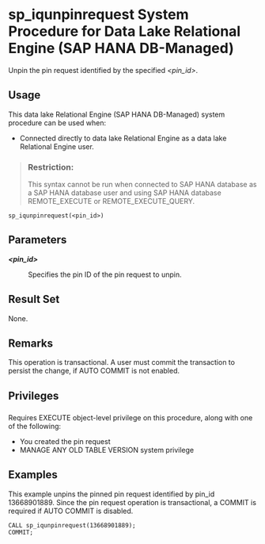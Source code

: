 <!-- loio20df7deea32f435391aa22218adb95e4 -->

# sp\_iqunpinrequest System Procedure for Data Lake Relational Engine \(SAP HANA DB-Managed\)

Unpin the pin request identified by the specified *<pin\_id\>*.



<a name="loio20df7deea32f435391aa22218adb95e4__section_bqg_5xb_4zb"/>

## Usage

This data lake Relational Engine \(SAP HANA DB-Managed\) system procedure can be used when:

-   Connected directly to data lake Relational Engine as a data lake Relational Engine user.

> ### Restriction:  
> This syntax cannot be run when connected to SAP HANA database as a SAP HANA database user and using SAP HANA database REMOTE\_EXECUTE or REMOTE\_EXECUTE\_QUERY.



```
sp_iqunpinrequest(<pin_id>)
```



<a name="loio20df7deea32f435391aa22218adb95e4__section_wss_yxb_4zb"/>

## Parameters


<dl>
<dt><b>

*<pin\_id\>*

</b></dt>
<dd>

Specifies the pin ID of the pin request to unpin.



</dd>
</dl>



<a name="loio20df7deea32f435391aa22218adb95e4__section_il3_zxb_4zb"/>

## Result Set

None.



<a name="loio20df7deea32f435391aa22218adb95e4__section_gw2_byb_4zb"/>

## Remarks

This operation is transactional. A user must commit the transaction to persist the change, if AUTO COMMIT is not enabled.



<a name="loio20df7deea32f435391aa22218adb95e4__section_ymf_dyb_4zb"/>

## Privileges



### 

Requires EXECUTE object-level privilege on this procedure, along with one of the following:

-   You created the pin request
-   MANAGE ANY OLD TABLE VERSION system privilege



<a name="loio20df7deea32f435391aa22218adb95e4__section_i3m_gyb_4zb"/>

## Examples

This example unpins the pinned pin request identified by pin\_id 13668901889. Since the pin request operation is transactional, a COMMIT is required if AUTO COMMIT is disabled.

```
CALL sp_iqunpinrequest(13668901889);
COMMIT;
```

